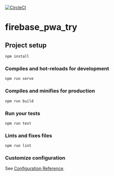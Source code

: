 [![CircleCI](https://circleci.com/gh/nozo-moto/firebase_pwa_try.svg?style=svg)](https://circleci.com/gh/nozo-moto/firebase_pwa_try)
# firebase_pwa_try

## Project setup
```
npm install
```

### Compiles and hot-reloads for development
```
npm run serve
```

### Compiles and minifies for production
```
npm run build
```

### Run your tests
```
npm run test
```

### Lints and fixes files
```
npm run lint
```

### Customize configuration
See [Configuration Reference](https://cli.vuejs.org/config/).
